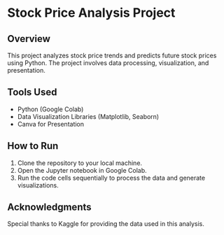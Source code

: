 # Stock Price Analysis Project

## Overview
This project analyzes stock price trends and predicts future stock prices using Python. The project involves data processing, visualization, and presentation.

## Tools Used
- Python (Google Colab)
- Data Visualization Libraries (Matplotlib, Seaborn)
- Canva for Presentation

## How to Run
1. Clone the repository to your local machine.
2. Open the Jupyter notebook in Google Colab.
3. Run the code cells sequentially to process the data and generate visualizations.

## Acknowledgments
Special thanks to Kaggle for providing the data used in this analysis.
